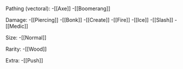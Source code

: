 
Pathing (vectoral):
-[[Axe]]
-[[Boomerang]]


Damage:
-[[Piercing]]
-[[Bonk]]
-[[Create]]
-[[Fire]]
-[[Ice]]
-[[Slash]]
-[[Medic]]

Size:
-[[Normal]]

Rarity:
-[[Wood]]

Extra:
-[[Push]]
